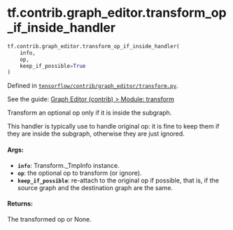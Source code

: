 <div itemscope itemtype="http://developers.google.com/ReferenceObject">
<meta itemprop="name" content="tf.contrib.graph_editor.transform_op_if_inside_handler" />
</div>

# tf.contrib.graph_editor.transform_op_if_inside_handler

``` python
tf.contrib.graph_editor.transform_op_if_inside_handler(
    info,
    op,
    keep_if_possible=True
)
```



Defined in [`tensorflow/contrib/graph_editor/transform.py`](https://www.tensorflow.org/code/tensorflow/contrib/graph_editor/transform.py).

See the guide: [Graph Editor (contrib) > Module: transform](../../../../../api_guides/python/contrib.graph_editor.md#Module_transform)

Transform an optional op only if it is inside the subgraph.

This handler is typically use to handle original op: it is fine to keep them
if they are inside the subgraph, otherwise they are just ignored.

#### Args:

* <b>`info`</b>: Transform._TmpInfo instance.
* <b>`op`</b>: the optional op to transform (or ignore).
* <b>`keep_if_possible`</b>: re-attach to the original op if possible, that is,
    if the source graph and the destination graph are the same.

#### Returns:

The transformed op or None.